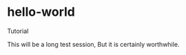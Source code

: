 hello-world
===========

Tutorial

This will be a long test session,
But it is certainly worthwhile.
